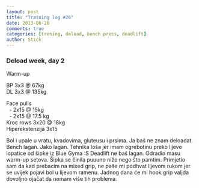 ```yaml
---
layout: post
title: "Training log #26"
date: 2013-06-26
comments: true
categories: [trening, deload, bench press, deadlift]
author: Stick
---
```


### Deload week, day 2

Warm-up  

BP 3x3 @ 67kg  
DL 3x3 @ 135kg  

Face pulls  
&nbsp; - 2x15 @ 15kg  
&nbsp; - 2x15 @ 17.5 kg  
Kroc rows 3x20 @ 18kg  
Hiperekstenzija 3x15  

Bol i upale u vratu, kvadovima, gluteusu i prsima. Ja baš ne znam deloadat. Bench lagan. Jako lagan. Tehnika loša jer imam ogrebotinu preko lijeve lopatice od šipke iz Blue Gyma :S Deadlift ne baš lagan. Odradio masu warm-up setova. Šipka se činila puuuno niže nego što pamtim. Primjetio sam da kad prebacim na mixed grip, ne paše mi podhvat lijevom rukom jer se uvijek pojavi bol u lijevom ramenu. Jadnog dana će mi hook grip valjda dovoljno ojačat da nemam više tih problema. 

